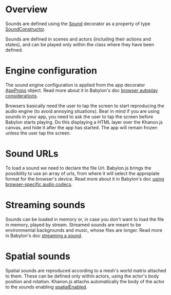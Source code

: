 # Overview

Sounds are defined using the [Sound](https://khanonjs.com/api-docs/modules/decorators_sound.html) decorator as a property of type [SoundConstructor](https://khanonjs.com/api-docs/types/decorators_sound.SoundConstructor.html).

Sounds are defined in scenes and actors (including their actions and states), and can be played only within the class where they have been defined.

# Engine configuration

The sound engine configuration is applied from the app decorator [AppProps](https://khanonjs.com/api-docs/interfaces/decorators_app.AppProps.html#audioEngine) object. Read more about it in Babylon's doc [browser autoplay considerations](https://doc.babylonjs.com/features/featuresDeepDive/audio/playingSoundsMusic/#browser-autoplay-considerations).

Browsers basically need the user to tap the screen to start reproducing the audio engine (to avoid annoying situations). Bear in mind if you are using sounds in your app, you need to ask the user to tap the screen before Babylon starts playing. Do this displaying a HTML layer over the Khanon.js canvas, and hide it after the app has started. The app will remain frozen unless the user tap the screen.

# Sound URLs

To load a sound we need to declare the file Url. Babylon.js brings the possibility to use an array of urls, from where it will select the appropiate format for the browser's device. Read more about it in Babylon's doc [using browser-specific audio codecs](https://doc.babylonjs.com/features/featuresDeepDive/audio/playingSoundsMusic#using-browser-specific-audio-codecs).

# Streaming sounds

Sounds can be loaded in memory or, in case you don't want to load the file in memory, played by stream. Streamed sounds are meant to be environmental backgrounds and music, whose files are longer. Read more in Babylon's doc [streaming a sound](https://doc.babylonjs.com/features/featuresDeepDive/audio/playingSoundsMusic#streaming-a-sound).

# Spatial sounds

Spatial sounds are reproduced according to a mesh's world matrix attached to them. These can be defined only within actors, using the actor's body position and rotation. Khanon.js attachs automatically the body of the actor to the sounds enabling [spatialEnabled](https://khanonjs.com/api-docs/interfaces/decorators_sound.SoundProps.html#spatialEnabled).